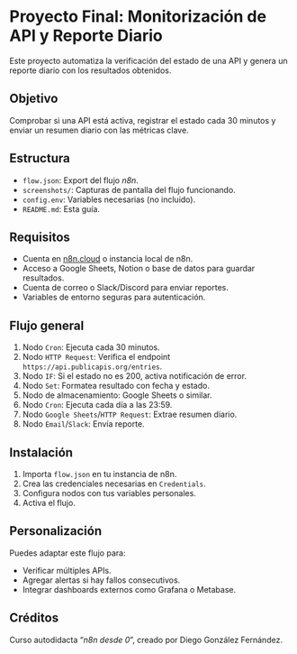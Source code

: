 # Proyecto Final: Monitorización de API y Reporte Diario

Este proyecto automatiza la verificación del estado de una API y genera un reporte diario con los resultados obtenidos.

## Objetivo

Comprobar si una API está activa, registrar el estado cada 30 minutos y enviar un resumen diario con las métricas clave.

## Estructura

- `flow.json`: Export del flujo *n8n*.
- `screenshots/`: Capturas de pantalla del flujo funcionando.
- `config.env`: Variables necesarias (no incluido).
- `README.md`: Esta guía.

## Requisitos

- Cuenta en [n8n.cloud](https://n8n.cloud) o instancia local de n8n.
- Acceso a Google Sheets, Notion o base de datos para guardar resultados.
- Cuenta de correo o Slack/Discord para enviar reportes.
- Variables de entorno seguras para autenticación.

## Flujo general

1. Nodo `Cron`: Ejecuta cada 30 minutos.
2. Nodo `HTTP Request`: Verifica el endpoint `https://api.publicapis.org/entries`.
3. Nodo `IF`: Si el estado no es 200, activa notificación de error.
4. Nodo `Set`: Formatea resultado con fecha y estado.
5. Nodo de almacenamiento: Google Sheets o similar.
6. Nodo `Cron`: Ejecuta cada día a las 23:59.
7. Nodo `Google Sheets`/`HTTP Request`: Extrae resumen diario.
8. Nodo `Email`/`Slack`: Envía reporte.

## Instalación

1. Importa `flow.json` en tu instancia de n8n.
2. Crea las credenciales necesarias en `Credentials`.
3. Configura nodos con tus variables personales.
4. Activa el flujo.

## Personalización

Puedes adaptar este flujo para:
- Verificar múltiples APIs.
- Agregar alertas si hay fallos consecutivos.
- Integrar dashboards externos como Grafana o Metabase.

## Créditos

Curso autodidacta “*n8n desde 0*”, creado por Diego González Fernández.

